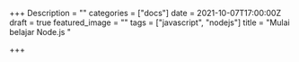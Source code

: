 +++
Description = ""
categories = ["docs"]
date = 2021-10-07T17:00:00Z
draft = true
featured_image = ""
tags = ["javascript", "nodejs"]
title = "Mulai belajar Node.js "

+++
